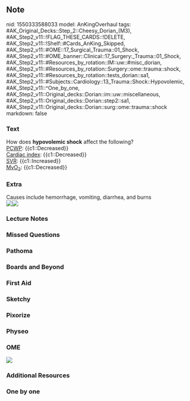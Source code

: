 ## Note
nid: 1550333588033
model: AnKingOverhaul
tags: #AK_Original_Decks::Step_2::Cheesy_Dorian_(M3), #AK_Step2_v11::!FLAG_THESE_CARDS::!DELETE, #AK_Step2_v11::!Shelf::#Cards_AnKing_Skipped, #AK_Step2_v11::#OME::17_Surgical_Trauma::01_Shock, #AK_Step2_v11::#OME_banner::Clinical::17_Surgery:_Trauma::01_Shock, #AK_Step2_v11::#Resources_by_rotation::IM::uw::#misc_dorian, #AK_Step2_v11::#Resources_by_rotation::Surgery::ome::trauma::shock, #AK_Step2_v11::#Resources_by_rotation::tests_dorian::sa1, #AK_Step2_v11::#Subjects::Cardiology::13_Trauma::Shock::Hypovolemic, #AK_Step2_v11::^One_by_one, #AK_Step2_v11::Original_decks::Dorian::im::uw::miscellaneous, #AK_Step2_v11::Original_decks::Dorian::step2::sa1, #AK_Step2_v11::Original_decks::Dorian::surg::ome::trauma::shock
markdown: false

### Text
<div>
  How does <b>hypovolemic shock</b> affect the following?
  <div>
    <u>PCWP</u>: {{c1::Decreased}}
  </div>
  <div>
    <u>Cardiac index</u>: {{c1::Decreased}}
  </div>
  <div>
    <u>SVR</u>: {{c1::Increased}}
  </div>
  <div>
    <u>MvO<sub>2</sub></u>: {{c1::Decreased}}
  </div>
</div>

### Extra
<div>
  Causes include hemorrhage, vomiting, diarrhea, and burns
</div><img src="paste-204715321196545.jpg"><i><b><img src=
"shock.png"></b></i>

### Lecture Notes


### Missed Questions


### Pathoma


### Boards and Beyond


### First Aid


### Sketchy


### Pixorize


### Physeo


### OME
<div class="ome-widget">
  <a href=
  "https://onlinemeded.org/spa/surgery-trauma/shock/acquire?ref=anki">
  <img src="_OME_AnkiFlashcards_Lesson_1.png"></a>
</div>

### Additional Resources


### One by one


